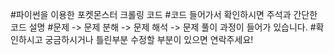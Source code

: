 #파이썬을 이용한 포켓몬스터 크롤링 코드
#코드 들어가서 확인하시면 주석과 간단한 코드 설명
#문제 -> 문제 분해 -> 문제 해석 -> 문제 풀이 과정이 들어가 있습니다.
#확인하시고 궁금하시거나 틀린부분 수정할 부분이 있으면 연락주세요!
